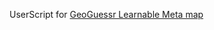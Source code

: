 UserScript for [GeoGuessr Learnable Meta map](https://www.geoguessr.com/maps/66c0d3feff4dbe492e06174e)
